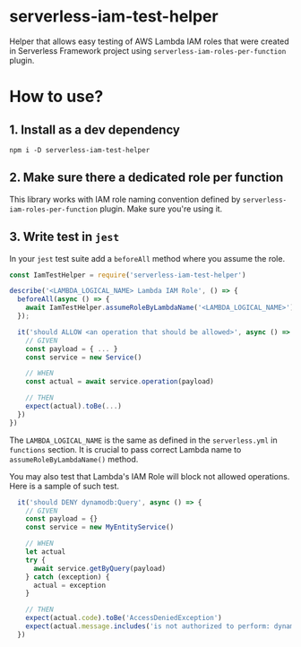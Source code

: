 # serverless-iam-test-helper
Helper that allows easy testing of AWS Lambda IAM roles that were created in Serverless Framework project using `serverless-iam-roles-per-function` plugin.

# How to use?
## 1. Install as a dev dependency
```
npm i -D serverless-iam-test-helper
```
## 2. Make sure there a dedicated role per function
This library works with IAM role naming convention defined by `serverless-iam-roles-per-function` plugin. Make sure you're using it.

## 3. Write test in `jest`

In your `jest` test suite add a `beforeAll` method where you assume the role.
```JavaScript
const IamTestHelper = require('serverless-iam-test-helper')

describe('<LAMBDA_LOGICAL_NAME> Lambda IAM Role', () => {
  beforeAll(async () => {
    await IamTestHelper.assumeRoleByLambdaName('<LAMBDA_LOGICAL_NAME>')
  }); 

  it('should ALLOW <an operation that should be allowed>', async () => {
    // GIVEN
    const payload = { ... }
    const service = new Service()

    // WHEN
    const actual = await service.operation(payload)

    // THEN
    expect(actual).toBe(...)
  })
})
```
The `LAMBDA_LOGICAL_NAME` is the same as defined in the `serverless.yml` in `functions` section. It is crucial to pass correct Lambda name to `assumeRoleByLambdaName()` method.


You may also test that Lambda's IAM Role will block not allowed operations. Here is a sample of such test.

```JavaScript
  it('should DENY dynamodb:Query', async () => {
    // GIVEN
    const payload = {}
    const service = new MyEntityService()

    // WHEN
    let actual
    try {
      await service.getByQuery(payload)
    } catch (exception) {
      actual = exception
    }

    // THEN
    expect(actual.code).toBe('AccessDeniedException')
    expect(actual.message.includes('is not authorized to perform: dynamodb:Query')).toBeTruthy()
  })
```